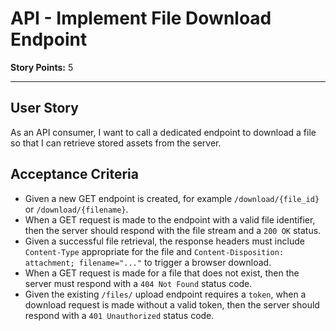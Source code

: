 
# API - Implement File Download Endpoint

**Story Points:** 5

---

## User Story
As an API consumer, I want to call a dedicated endpoint to download a file so that I can retrieve stored assets from the server.

## Acceptance Criteria
- Given a new GET endpoint is created, for example `/download/{file_id}` or `/download/{filename}`.
- When a GET request is made to the endpoint with a valid file identifier, then the server should respond with the file stream and a `200 OK` status.
- Given a successful file retrieval, the response headers must include `Content-Type` appropriate for the file and `Content-Disposition: attachment; filename="..."` to trigger a browser download.
- When a GET request is made for a file that does not exist, then the server must respond with a `404 Not Found` status code.
- Given the existing `/files/` upload endpoint requires a `token`, when a download request is made without a valid token, then the server should respond with a `401 Unauthorized` status code.
